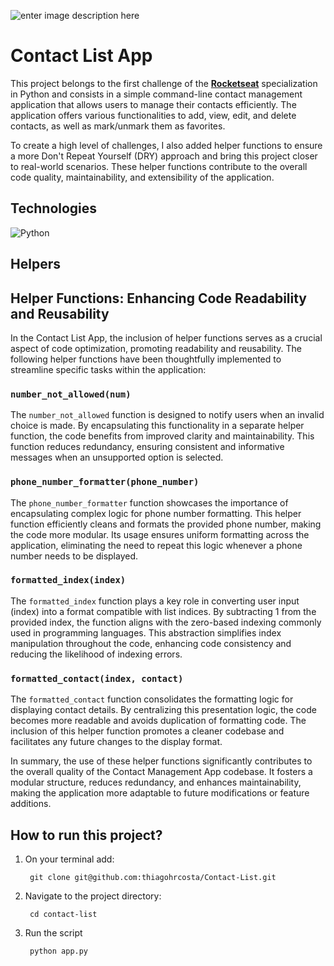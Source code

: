 ![enter image description here](https://res.cloudinary.com/dloadb2bx/image/upload/v1704943653/python_rvcah5.png)
# Contact List App
This project belongs to the first challenge of the **[Rocketseat](https://www.rocketseat.com.br/)** specialization in Python and consists in a simple command-line contact management application that allows users to manage their contacts efficiently. The application offers various functionalities to add, view, edit, and delete contacts, as well as mark/unmark them as favorites.

To create a high level of challenges, I also added helper functions to ensure a more Don't Repeat Yourself (DRY) approach and bring this project closer to real-world scenarios. These helper functions contribute to the overall code quality, maintainability, and extensibility of the application. 

## Technologies
![Python](https://img.shields.io/badge/python-3670A0?style=for-the-badge&logo=python&logoColor=ffdd54)

## Helpers

## Helper Functions: Enhancing Code Readability and Reusability

In the Contact List App, the inclusion of helper functions serves as a crucial aspect of code optimization, promoting readability and reusability. The following helper functions have been thoughtfully implemented to streamline specific tasks within the application:

### `number_not_allowed(num)`

The `number_not_allowed` function is designed to notify users when an invalid choice is made. By encapsulating this functionality in a separate helper function, the code benefits from improved clarity and maintainability. This function reduces redundancy, ensuring consistent and informative messages when an unsupported option is selected.

### `phone_number_formatter(phone_number)`

The `phone_number_formatter` function showcases the importance of encapsulating complex logic for phone number formatting. This helper function efficiently cleans and formats the provided phone number, making the code more modular. Its usage ensures uniform formatting across the application, eliminating the need to repeat this logic whenever a phone number needs to be displayed.

### `formatted_index(index)`

The `formatted_index` function plays a key role in converting user input (index) into a format compatible with list indices. By subtracting 1 from the provided index, the function aligns with the zero-based indexing commonly used in programming languages. This abstraction simplifies index manipulation throughout the code, enhancing code consistency and reducing the likelihood of indexing errors.

### `formatted_contact(index, contact)`

The `formatted_contact` function consolidates the formatting logic for displaying contact details. By centralizing this presentation logic, the code becomes more readable and avoids duplication of formatting code. The inclusion of this helper function promotes a cleaner codebase and facilitates any future changes to the display format.

In summary, the use of these helper functions significantly contributes to the overall quality of the Contact Management App codebase. It fosters a modular structure, reduces redundancy, and enhances maintainability, making the application more adaptable to future modifications or feature additions.

## How to run this project?
1. On your terminal add:

	    git clone git@github.com:thiagohrcosta/Contact-List.git

2. Navigate to the project directory:

	    cd contact-list

3. Run the script

	    python app.py

 